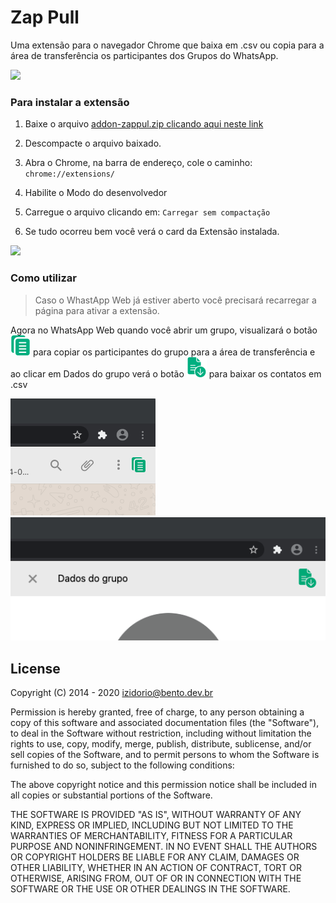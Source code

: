 # Zap Pull
Uma extensão para o navegador Chrome que baixa em .csv ou copia para a área de transferência os participantes dos Grupos do WhatsApp.

![](./common/00.gif)

### Para instalar a extensão

1. Baixe o arquivo [addon-zappul.zip clicando aqui neste link](https://github.com/izidorio/addon-zappull/releases/download/0.3.1/addon-zappull.zip)

2. Descompacte o arquivo baixado.

3. Abra o Chrome, na barra de endereço, cole o caminho: `chrome://extensions/`

4. Habilite o Modo do desenvolvedor

5. Carregue o arquivo clicando em: `Carregar sem compactação`

6. Se tudo ocorreu bem você verá o card da Extensão instalada.

![](./common/01.gif)<br>

### Como utilizar

> Caso o WhastApp Web já estiver aberto você precisará recarregar a página para ativar a extensão.

Agora no WhatsApp Web quando você abrir um grupo,  visualizará o botão ![](./common/btn-copy.png) para copiar os participantes do grupo para a área de transferência e ao clicar em Dados do grupo verá o botão ![](./common/btn-csv.png) para baixar os contatos em .csv


![](./common/chrome1.png)<br /> 
![](./common/chrome2.png)<br />

## License

Copyright (C) 2014 - 2020 <izidorio@bento.dev.br>

Permission is hereby granted, free of charge, to any person obtaining a copy of
this software and associated documentation files (the "Software"), to deal in
the Software without restriction, including without limitation the rights to
use, copy, modify, merge, publish, distribute, sublicense, and/or sell copies
of the Software, and to permit persons to whom the Software is furnished to do
so, subject to the following conditions:

The above copyright notice and this permission notice shall be included in all
copies or substantial portions of the Software.

THE SOFTWARE IS PROVIDED "AS IS", WITHOUT WARRANTY OF ANY KIND, EXPRESS OR
IMPLIED, INCLUDING BUT NOT LIMITED TO THE WARRANTIES OF MERCHANTABILITY,
FITNESS FOR A PARTICULAR PURPOSE AND NONINFRINGEMENT. IN NO EVENT SHALL THE
AUTHORS OR COPYRIGHT HOLDERS BE LIABLE FOR ANY CLAIM, DAMAGES OR OTHER
LIABILITY, WHETHER IN AN ACTION OF CONTRACT, TORT OR OTHERWISE, ARISING FROM,
OUT OF OR IN CONNECTION WITH THE SOFTWARE OR THE USE OR OTHER DEALINGS IN THE
SOFTWARE.